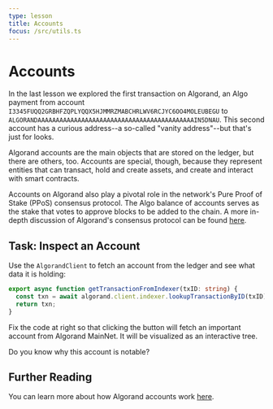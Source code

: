 ```yaml
---
type: lesson
title: Accounts
focus: /src/utils.ts
---
```


# Accounts

In the last lesson we explored the first transaction on Algorand, an Algo payment from account `I3345FUQQ2GRBHFZQPLYQQX5HJMMRZMABCHRLWV6RCJYC6OO4MOLEUBEGU` to `ALGORANDAAAAAAAAAAAAAAAAAAAAAAAAAAAAAAAAAAAAAAAAAAAIN5DNAU`. This second account has a curious address--a so-called "vanity address"--but that's just for looks.

Algorand accounts are the main objects that are stored on the ledger, but there are others, too. Accounts are special, though, because they represent entities that can transact, hold and create assets, and create and interact with smart contracts.

Accounts on Algorand also play a pivotal role in the network's Pure Proof of Stake (PPoS) consensus protocol. The Algo balance of accounts serves as the stake that votes to approve blocks to be added to the chain. A more in-depth discussion of Algorand's consensus protocol can be found [here](http://dev.algorand.co/protocol/overview).

## Task: Inspect an Account

Use the `AlgorandClient` to fetch an account from the ledger and see what data it is holding:

```ts add={2,3}
export async function getTransactionFromIndexer(txID: string) {
  const txn = await algorand.client.indexer.lookupTransactionByID(txID).do();
  return txn;
}
```

Fix the code at right so that clicking the button will fetch an important account from Algorand MainNet. It will be visualized as an interactive tree.

Do you know why this account is notable?

## Further Reading

You can learn more about how Algorand accounts work [here](http://dev.algorand.co/concepts/accounts/overview).
